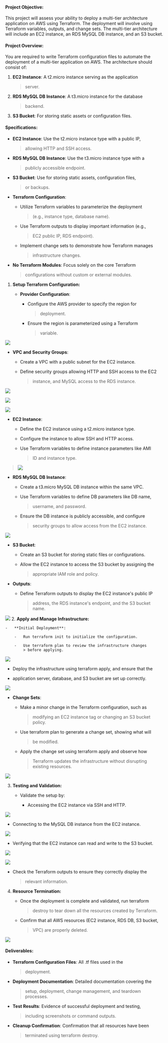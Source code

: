 #### **Project Objective:**

This project will assess your ability to deploy a multi-tier
architecture application on AWS using Terraform. The deployment will
involve using Terraform variables, outputs, and change sets. The
multi-tier architecture will include an EC2 instance, an RDS MySQL DB
instance, and an S3 bucket.

#### **Project Overview:**

You are required to write Terraform configuration files to automate the
deployment of a multi-tier application on AWS. The architecture should
consist of:

1.  **EC2 Instance**: A t2.micro instance serving as the application
    > server.

2.  **RDS MySQL DB Instance**: A t3.micro instance for the database
    > backend.

3.  **S3 Bucket**: For storing static assets or configuration files.

#### **Specifications:**

-   **EC2 Instance**: Use the t2.micro instance type with a public IP,
    > allowing HTTP and SSH access.

-   **RDS MySQL DB Instance**: Use the t3.micro instance type with a
    > publicly accessible endpoint.

-   **S3 Bucket**: Use for storing static assets, configuration files,
    > or backups.

-   **Terraform Configuration**:

    -   Utilize Terraform variables to parameterize the deployment
        > (e.g., instance type, database name).

    -   Use Terraform outputs to display important information (e.g.,
        > EC2 public IP, RDS endpoint).

    -   Implement change sets to demonstrate how Terraform manages
        > infrastructure changes.

-   **No Terraform Modules**: Focus solely on the core Terraform
    > configurations without custom or external modules.

1.  **Setup Terraform Configuration:**

    -   **Provider Configuration**:

        -   Configure the AWS provider to specify the region for
            > deployment.

        -   Ensure the region is parameterized using a Terraform
            > variable.

![](photos/media/image1.png)
-   **VPC and Security Groups**:

    -   Create a VPC with a public subnet for the EC2 instance.

    -   Define security groups allowing HTTP and SSH access to the EC2
        > instance, and MySQL access to the RDS instance.

![](photos/media/image11.png)

![](photos/media/image12.png)

![](photos/media/image4.png)

-   **EC2 Instance**:

    -   Define the EC2 instance using a t2.micro instance type.

    -   Configure the instance to allow SSH and HTTP access.

    -   Use Terraform variables to define instance parameters like AMI
        > ID and instance type.

> ![](photos/media/image10.png)

-   **RDS MySQL DB Instance**:

    -   Create a t3.micro MySQL DB instance within the same VPC.

    -   Use Terraform variables to define DB parameters like DB name,
        > username, and password.

    -   Ensure the DB instance is publicly accessible, and configure
        > security groups to allow access from the EC2 instance.

![](photos/media/image8.png)

-   **S3 Bucket**:

    -   Create an S3 bucket for storing static files or configurations.

    -   Allow the EC2 instance to access the S3 bucket by assigning the
        > appropriate IAM role and policy.

-   **Outputs**:

    -   Define Terraform outputs to display the EC2 instance's public IP
        > address, the RDS instance's endpoint, and the S3 bucket name.

![](photos/media/image6.png)
2.  **Apply and Manage Infrastructure:**

    -   **Initial Deployment**:

        -   Run terraform init to initialize the configuration.

        -   Use terraform plan to review the infrastructure changes
            > before applying.

![](photos/media/image14.png)

-   Deploy the infrastructure using terraform apply, and ensure that the

-   application server, database, and S3 bucket are set up correctly.

![](photos/media/image15.png)

-   **Change Sets**:

    -   Make a minor change in the Terraform configuration, such as
        > modifying an EC2 instance tag or changing an S3 bucket policy.

    -   Use terraform plan to generate a change set, showing what will
        > be modified.

    -   Apply the change set using terraform apply and observe how
        > Terraform updates the infrastructure without disrupting
        > existing resources.

![](photos/media/image7.png)

3.  **Testing and Validation:**

    -   Validate the setup by:

        -   Accessing the EC2 instance via SSH and HTTP.

![](photos/media/image13.png)

-   Connecting to the MySQL DB instance from the EC2 instance.

![](photos/media/image9.png)

-   Verifying that the EC2 instance can read and write to the S3 bucket.

![](photos/media/image2.png)

![](photos/media/image5.png)
-   Check the Terraform outputs to ensure they correctly display the
    > relevant information.

4.  **Resource Termination:**

    -   Once the deployment is complete and validated, run terraform
        > destroy to tear down all the resources created by Terraform.

    -   Confirm that all AWS resources (EC2 instance, RDS DB, S3 bucket,
        > VPC) are properly deleted.

![](photos/media/image3.png)

#### **Deliverables:**

-   **Terraform Configuration Files**: All .tf files used in the
    > deployment.

-   **Deployment Documentation**: Detailed documentation covering the
    > setup, deployment, change management, and teardown processes.

-   **Test Results**: Evidence of successful deployment and testing,
    > including screenshots or command outputs.

-   **Cleanup Confirmation**: Confirmation that all resources have been
    > terminated using terraform destroy.
